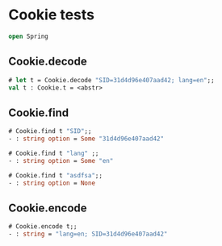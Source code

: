 # Cookie tests

```ocaml
open Spring
```
## Cookie.decode

```ocaml
# let t = Cookie.decode "SID=31d4d96e407aad42; lang=en";;
val t : Cookie.t = <abstr>
```

## Cookie.find

```ocaml
# Cookie.find t "SID";;
- : string option = Some "31d4d96e407aad42"

# Cookie.find t "lang" ;;
- : string option = Some "en"

# Cookie.find t "asdfsa";;
- : string option = None
```

## Cookie.encode

```ocaml
# Cookie.encode t;;
- : string = "lang=en; SID=31d4d96e407aad42"
```
